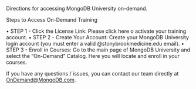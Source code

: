 Directions for accessing MongoDB University on-demand. 

Steps to Access On-Demand Training

•	STEP 1 - Click the License Link: Please click here o activate your training account.
•	STEP 2 - Create Your Account: Create your MongoDB University login account (you must enter a valid @stonybrookmedicine.edu email).
•	STEP 3 - Enroll in Courses: Go to the main page of MongoDB University and select the “On-Demand” Catalog. Here you will locate and enroll in your courses.

If you have any questions / issues, you can contact our team directly at OnDemand@MongoDB.com. 
